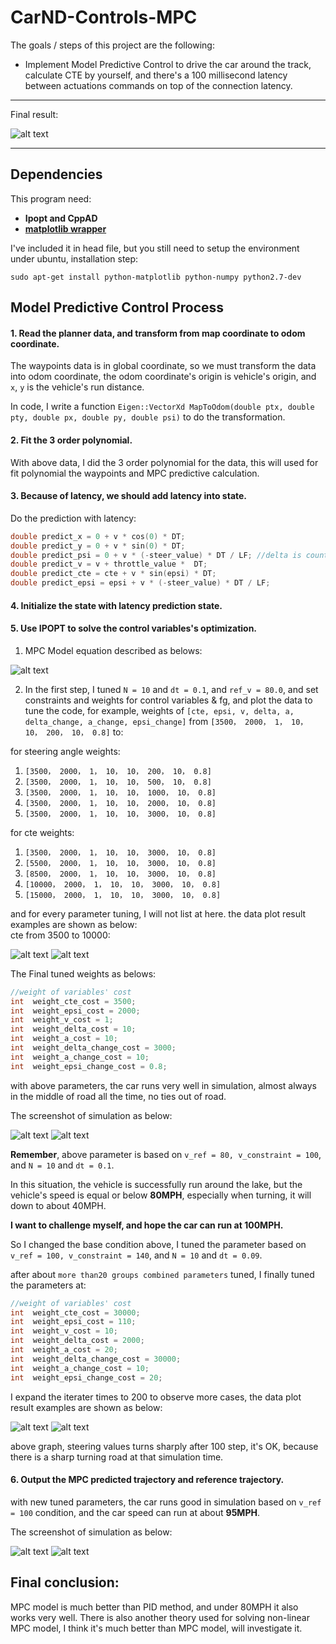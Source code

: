 # CarND-Controls-MPC
The goals / steps of this project are the following:

* Implement Model Predictive Control to drive the car around the track, calculate CTE by yourself, and there's a 100 millisecond latency between actuations commands on top of the connection latency.

---

[//]: # (Image References)
[image1]: ./outputs/final.gif
[image2]: ./outputs/cte_plot_3500.png
[image3]: ./outputs/cte_plot_10000.png
[image4]: ./outputs/two_value_plot1.png
[image5]: ./outputs/two_value_plot2.png
[image6]: ./outputs/1-80kmh.PNG
[image7]: ./outputs/2-80kmh.PNG
[image8]: ./outputs/8.jpg
[image9]: ./outputs/9.jpg
[image10]: ./outputs/equation.png

Final result:

![alt text][image1]

---

## Dependencies

This program need:
* **Ipopt and CppAD** 
* [**matplotlib wrapper**](https://github.com/lava/matplotlib-cpp)

I've included it in head file, but you still need to setup the environment under ubuntu, installation step:

```
sudo apt-get install python-matplotlib python-numpy python2.7-dev
```

## Model Predictive Control  Process


#### 1. Read the planner data, and transform from map coordinate to odom coordinate.

The waypoints data is in global coordinate, so we must transform the data into odom coordinate, the odom coordinate's origin is vehicle's origin, and `x`, `y` is the vehicle's run distance. 

In code, I write a function `Eigen::VectorXd MapToOdom(double ptx, double pty, double px, double py, double psi)` to do the transformation.

#### 2. Fit the 3 order polynomial.

With above data, I did the 3 order polynomial for the data, this will used for fit polynomial the waypoints and MPC predictive calculation.

#### 3. Because of latency, we should add latency into state.

Do the prediction with latency:

```cpp
double predict_x = 0 + v * cos(0) * DT;
double predict_y = 0 + v * sin(0) * DT;
double predict_psi = 0 + v * (-steer_value) * DT / LF; //delta is counter-clock
double predict_v = v + throttle_value *  DT;
double predict_cte = cte + v * sin(epsi) * DT;    
double predict_epsi = epsi + v * (-steer_value) * DT / LF;
```

#### 4. Initialize the state with latency prediction state.

#### 5. Use **IPOPT** to solve the control variables's optimization.

1. MPC Model equation described as belows:

![alt text][image10]


2. In the first step, I tuned `N = 10` and `dt = 0.1`, and `ref_v = 80.0`,
and set constraints and weights for control variables & fg, and plot the data to tune the code, for example, weights of `[cte, epsi, v, delta, a, delta_change, a_change, epsi_change]` from `[3500， 2000， 1， 10， 10， 200， 10， 0.8]` to:

for steering angle weights:

  1) `[3500， 2000， 1， 10， 10， 200， 10， 0.8]`
  2) `[3500， 2000， 1， 10， 10， 500， 10， 0.8]`
  3) `[3500， 2000， 1， 10， 10， 1000， 10， 0.8]`
  4) `[3500， 2000， 1， 10， 10， 2000， 10， 0.8]`  
  5) `[3500， 2000， 1， 10， 10， 3000， 10， 0.8]`  

for cte weights:
  1) `[3500， 2000， 1， 10， 10， 3000， 10， 0.8]`  
  2) `[5500， 2000， 1， 10， 10， 3000， 10， 0.8]`    
  3) `[8500， 2000， 1， 10， 10， 3000， 10， 0.8]`     
  4) `[10000， 2000， 1， 10， 10， 3000， 10， 0.8]`   
  5) `[15000， 2000， 1， 10， 10， 3000， 10， 0.8]`   

and for every parameter tuning, I will not list at here. the data plot result examples are shown as below:  
cte from 3500 to 10000:

![alt text][image2]
![alt text][image3]

The Final tuned weights as belows:

```cpp
//weight of variables' cost
int  weight_cte_cost = 3500;
int  weight_epsi_cost = 2000;
int  weight_v_cost = 1;
int  weight_delta_cost = 10;
int  weight_a_cost = 10;
int  weight_delta_change_cost = 3000;
int  weight_a_change_cost = 10;
int  weight_epsi_change_cost = 0.8;
```

with above parameters, the car runs very well in simulation, almost always in the middle of road all the time, no ties out of road. 

The screenshot of simulation as below:

![alt text][image6]
![alt text][image7]


**Remember**, above parameter is based on `v_ref = 80, v_constraint = 100`, and `N = 10` and `dt = 0.1`.

In this situation, the vehicle is successfully run around the lake, but the vehicle's speed is equal or below **80MPH**, especially when turning, it will down to about 40MPH.

**I want to challenge myself, and hope the car can run at 100MPH.**

So I changed the base condition above, I tuned the parameter based on `v_ref = 100, v_constraint = 140`, and `N = 10` and `dt = 0.09`.

after about `more than20 groups combined parameters` tuned, I finally tuned the parameters at:



```cpp
//weight of variables' cost
int  weight_cte_cost = 30000;
int  weight_epsi_cost = 110;
int  weight_v_cost = 10;
int  weight_delta_cost = 2000;
int  weight_a_cost = 20;
int  weight_delta_change_cost = 30000;
int  weight_a_change_cost = 10;
int  weight_epsi_change_cost = 20;
```

I expand the iterater times to 200 to observe more cases, the data plot result examples are shown as below:  

![alt text][image4]
![alt text][image5]

above graph, steering values turns sharply after 100 step, it's OK, because there is a sharp turning road at that simulation time. 


#### 6. Output the MPC predicted trajectory and reference trajectory.

with new tuned parameters, the car runs good in simulation based on `v_ref = 100` condition, and the car speed can run at about **95MPH**.

The screenshot of simulation as below:

![alt text][image8]
![alt text][image9]


## Final conclusion:

MPC model is much better than PID method, and under 80MPH it also works very well. There is also another theory used for solving non-linear MPC model, I think it's much better than MPC model, will investigate it.
